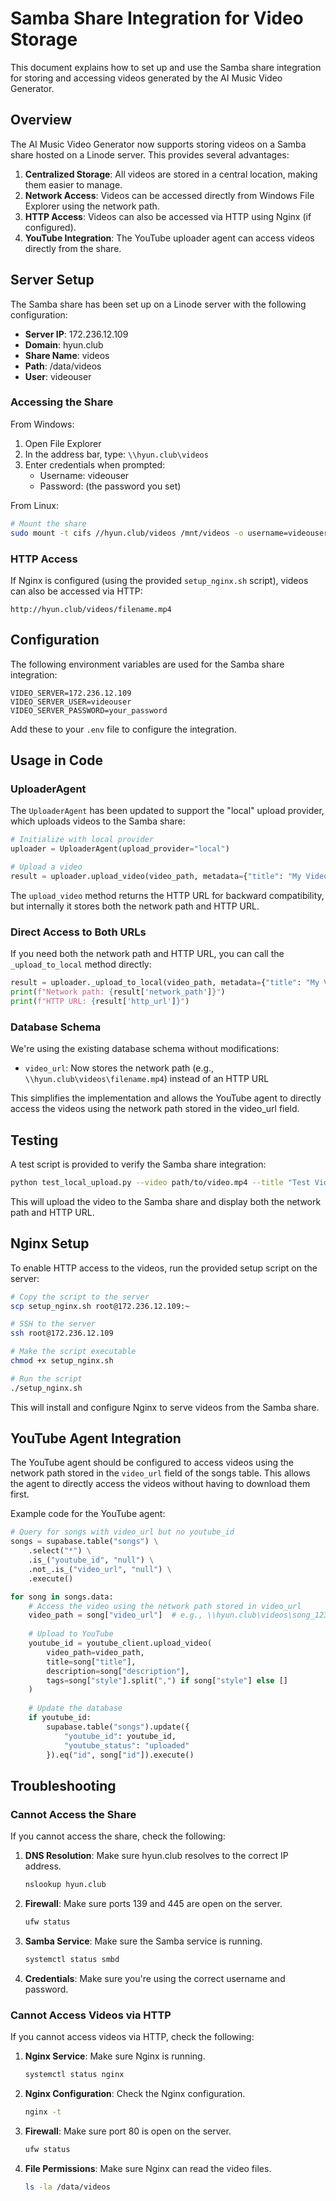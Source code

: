 # Samba Share Integration for Video Storage

This document explains how to set up and use the Samba share integration for storing and accessing videos generated by the AI Music Video Generator.

## Overview

The AI Music Video Generator now supports storing videos on a Samba share hosted on a Linode server. This provides several advantages:

1. **Centralized Storage**: All videos are stored in a central location, making them easier to manage.
2. **Network Access**: Videos can be accessed directly from Windows File Explorer using the network path.
3. **HTTP Access**: Videos can also be accessed via HTTP using Nginx (if configured).
4. **YouTube Integration**: The YouTube uploader agent can access videos directly from the share.

## Server Setup

The Samba share has been set up on a Linode server with the following configuration:

- **Server IP**: 172.236.12.109
- **Domain**: hyun.club
- **Share Name**: videos
- **Path**: /data/videos
- **User**: videouser

### Accessing the Share

From Windows:
1. Open File Explorer
2. In the address bar, type: `\\hyun.club\videos`
3. Enter credentials when prompted:
   - Username: videouser
   - Password: (the password you set)

From Linux:
```bash
# Mount the share
sudo mount -t cifs //hyun.club/videos /mnt/videos -o username=videouser,password=your_password
```

### HTTP Access

If Nginx is configured (using the provided `setup_nginx.sh` script), videos can also be accessed via HTTP:

```
http://hyun.club/videos/filename.mp4
```

## Configuration

The following environment variables are used for the Samba share integration:

```
VIDEO_SERVER=172.236.12.109
VIDEO_SERVER_USER=videouser
VIDEO_SERVER_PASSWORD=your_password
```

Add these to your `.env` file to configure the integration.

## Usage in Code

### UploaderAgent

The `UploaderAgent` has been updated to support the "local" upload provider, which uploads videos to the Samba share:

```python
# Initialize with local provider
uploader = UploaderAgent(upload_provider="local")

# Upload a video
result = uploader.upload_video(video_path, metadata={"title": "My Video"})
```

The `upload_video` method returns the HTTP URL for backward compatibility, but internally it stores both the network path and HTTP URL.

### Direct Access to Both URLs

If you need both the network path and HTTP URL, you can call the `_upload_to_local` method directly:

```python
result = uploader._upload_to_local(video_path, metadata={"title": "My Video"})
print(f"Network path: {result['network_path']}")
print(f"HTTP URL: {result['http_url']}")
```

### Database Schema

We're using the existing database schema without modifications:

- `video_url`: Now stores the network path (e.g., `\\hyun.club\videos\filename.mp4`) instead of an HTTP URL

This simplifies the implementation and allows the YouTube agent to directly access the videos using the network path stored in the video_url field.

## Testing

A test script is provided to verify the Samba share integration:

```bash
python test_local_upload.py --video path/to/video.mp4 --title "Test Video"
```

This will upload the video to the Samba share and display both the network path and HTTP URL.

## Nginx Setup

To enable HTTP access to the videos, run the provided setup script on the server:

```bash
# Copy the script to the server
scp setup_nginx.sh root@172.236.12.109:~

# SSH to the server
ssh root@172.236.12.109

# Make the script executable
chmod +x setup_nginx.sh

# Run the script
./setup_nginx.sh
```

This will install and configure Nginx to serve videos from the Samba share.

## YouTube Agent Integration

The YouTube agent should be configured to access videos using the network path stored in the `video_url` field of the songs table. This allows the agent to directly access the videos without having to download them first.

Example code for the YouTube agent:

```python
# Query for songs with video_url but no youtube_id
songs = supabase.table("songs") \
    .select("*") \
    .is_("youtube_id", "null") \
    .not_.is_("video_url", "null") \
    .execute()

for song in songs.data:
    # Access the video using the network path stored in video_url
    video_path = song["video_url"]  # e.g., \\hyun.club\videos\song_123.mp4
    
    # Upload to YouTube
    youtube_id = youtube_client.upload_video(
        video_path=video_path,
        title=song["title"],
        description=song["description"],
        tags=song["style"].split(",") if song["style"] else []
    )
    
    # Update the database
    if youtube_id:
        supabase.table("songs").update({
            "youtube_id": youtube_id,
            "youtube_status": "uploaded"
        }).eq("id", song["id"]).execute()
```

## Troubleshooting

### Cannot Access the Share

If you cannot access the share, check the following:

1. **DNS Resolution**: Make sure hyun.club resolves to the correct IP address.
   ```bash
   nslookup hyun.club
   ```

2. **Firewall**: Make sure ports 139 and 445 are open on the server.
   ```bash
   ufw status
   ```

3. **Samba Service**: Make sure the Samba service is running.
   ```bash
   systemctl status smbd
   ```

4. **Credentials**: Make sure you're using the correct username and password.

### Cannot Access Videos via HTTP

If you cannot access videos via HTTP, check the following:

1. **Nginx Service**: Make sure Nginx is running.
   ```bash
   systemctl status nginx
   ```

2. **Nginx Configuration**: Check the Nginx configuration.
   ```bash
   nginx -t
   ```

3. **Firewall**: Make sure port 80 is open on the server.
   ```bash
   ufw status
   ```

4. **File Permissions**: Make sure Nginx can read the video files.
   ```bash
   ls -la /data/videos
   ```
